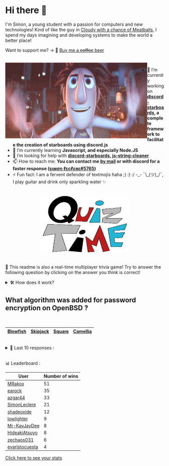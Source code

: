# Hi there 👋

I'm Simon, a young student with a passion for computers and new technologies!
Kind of like the guy in [Cloudy with a chance of Meatballs](https://www.youtube.com/watch?v=dQw4w9WgXcQ), I spend my days imagining and developing systems to make the world a better place!

Want to support me? -> 🍺 [Buy me a ~~coffee~~ beer](https://www.buymeacoffee.com/SimonLeclere)

<br>

<img width="450" height="240" src="./assets/cloudyWithAChanceOfMeatBalls.gif" align=left>

- 🔭 I’m currently working on **[discord-starboards](https://github.com/SimonLeclere/discord-starboards), a complete framework to facilitate the creation of starboards using discord.js**
- 🌱 I’m currently learning **Javascript, and especially Node.JS**
- 🤔 I’m looking for help with **[discord-starboards](https://github.com/SimonLeclere/discord-starboards), [js-string-cleaner](https://github.com/SimonLeclere/Js-String-Cleaner)**
- 📫 How to reach me: **You can contact me [by mail](mailto:simon-leclere@orange.fr) or with discord for a faster response ([sιмση ℓεcℓεяε#5765](https://discord.com/invite/U2VGrkT))**
- ⚡ Fun fact: I am a fervent defender of textmojis haha ;) :) :/ -\_- ¯\\\_(ツ)\_/¯, I play guitar and drink only sparkling water ✨

<br>

<center><img width="280" height="187" src="./assets/quizTime.gif"></center>

<br>

🎲 This readme is also a real-time multiplayer trivia game! Try to answer the following question by clicking on the answer you think is correct!
<details>
  <summary>🛠️ How does it work?</summary>
  Each answer is a link to a pre-filled issue. When you press "Submit new issue", it triggers a Github action workflow that compares your answer with the correct answer, finds a new question and updates the readme.md file. Not bad huh?! This whole process only takes about 20 seconds!
</details>

## What algorithm was added for password encryption on OpenBSD ?

<br>

| [Blowfish](https://github.com/SimonLeclere/SimonLeclere/issues/new?title=quiz%7C733%7CBlowfish&body=Just%20click%20'Submit%20new%20issue'.) | [Skipjack](https://github.com/SimonLeclere/SimonLeclere/issues/new?title=quiz%7C733%7CSkipjack&body=Just%20click%20'Submit%20new%20issue'.) | [Square](https://github.com/SimonLeclere/SimonLeclere/issues/new?title=quiz%7C733%7CSquare&body=Just%20click%20'Submit%20new%20issue'.) | [Camellia](https://github.com/SimonLeclere/SimonLeclere/issues/new?title=quiz%7C733%7CCamellia&body=Just%20click%20'Submit%20new%20issue'.) |
| - | - | - | - | 

<br>

<details>
  <summary>📒 Last 10 responses :</summary>

- **janast1975** answered **Doha** to `In which city were the 2019 World Athletics Championships held ?` (Good answer)
- **janast1975** answered **Japan** to `Which of these countries is the only one with a two-tone flag ?` (Good answer)
- **janast1975** answered **100 and 200 euros** to `What new banknotes were put into circulation in Europe in 2019 ?` (Good answer)
- **SimonLeclere** answered **NFS** to `Where in the OpenBSD code was discovered in 2007 ?` (Wrong answer)
- **frostzzone** answered **Stuart Townsend** to `What beautiful Irishman did Charlize Theron share in life from 2002 to 2010 ?` (Good answer)
- **NESBRO-GAMING** answered **They are foraging** to `What do bees do flying from flower to flower in search of food ?` (Good answer)
- **Lucas9h** answered **Gimme More** to `What clip did Britney try for the first time in directing ?` (Wrong answer)
- **Lucas9h** answered **Tintin in Tibet** to `In what adventure does Tintin find himself facing an impressive Yeti ?` (Good answer)
- **Lucas9h** answered **Marcel Tyberg** to `Who composed the original version of the popular song « Étoile des neiges » ?` (Wrong answer)
- **Lucas9h** answered **Neck** to `Where is the uropygian gland of the pigeon, the specific intradermal gland of birds ?` (Wrong answer)

</details>

<br>

📊 Leaderboard :

| User | Number of wins |
|-|-|
| [MRakox](https://github.com/MRakox) | 51 |
| [earock](https://github.com/earock) | 35 |
| [azgar44](https://github.com/azgar44) | 33 |
| [SimonLeclere](https://github.com/SimonLeclere) | 21 |
| [shadeoxide](https://github.com/shadeoxide) | 12 |
| [lowlighter](https://github.com/lowlighter) | 9 |
| [Mr-KayJayDee](https://github.com/Mr-KayJayDee) | 8 |
| [HideakiAtsuyo](https://github.com/HideakiAtsuyo) | 8 |
| [zechaos031](https://github.com/zechaos031) | 6 |
| [evaristocuesta](https://github.com/evaristocuesta) | 4 |

[Click here to see your stats](https://github.com/SimonLeclere/SimonLeclere/issues/new?title=MyStats&body=Just%20click%20%27Submit%20new%20issue%27.)
